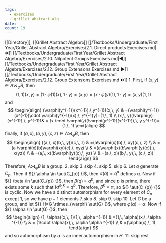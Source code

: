 ```yaml
---
tags:
  - exercises
  - grillet_abstract_alg
date:
count: 19
---
```

[[Directory]], [[Grillet Abstract Algebra]]
[[/Textbooks/Undergraduate/First Year/Grillet Abstract Algebra/Exercises/2.1. Direct products Exercises.md|🞀🞀]] [[/Textbooks/Undergraduate/First Year/Grillet Abstract Algebra/Exercises/2.10. Nilpotent Groups Exercises.md|◀]] [[/Textbooks/Undergraduate/First Year/Grillet Abstract Algebra/Exercises/2.12. Group Extensions Exercises.md|▶]] [[/Textbooks/Undergraduate/First Year/Grillet Abstract Algebra/Exercises/2.12. Group Extensions Exercises.md|🞂🞂]]
1. 
First, if ${} (x,\, y) \in A \rtimes_{\varphi} B {}$, then 
$$
(1,\, 1)(x,\, y)=(1 \cdot \varphi(1)(x),\, 1\cdot y)=(x,\, y)=(x\cdot \varphi(y)(1),\, 1\cdot y)=(x,\, y)(1,\, 1)
$$
and 
$$
\begin{align}
 (\varphi(y^{-1})(x^{-1}),\,y^{-1})(x,\, y) & =(\varphi(y^{-1})(x^{-1})\cdot \varphi(y^{-1})(x),\, y^{-1}y)=(1,\, 1)  \\
 (x,\, y)(\varphi(y)(x^{-1}),\, y^{-1})& = (x \cdot  \varphi(y)(\varphi(y^{-1})(x^{-1})),\, y y^{-1})=(1,\, 1)
 \end{align}
$$
finally, if ${} (a,\, x),\, (b,\, y),\, (c,\, z) \in A \rtimes _{\varphi} B {}$, then 
$$
\begin{align}
((a,\, x)(b,\, y))(c,\, z) & =(a\varphi(x)(b),\, xy)(c,\, z) \\
 & =(a \varphi(x)(b)\varphi(xy)(c),\, xyz) \\
  & =(a\varphi(x)(b\varphi(y)(c)),\, x(yz)) \\
 & =(a,\, x)(b\varphi(y)(c),\, yz) \\
 & =(a,\, x)((b,\, y),\, (c,\, z))
\end{align}
$$
Therefore, ${} A \rtimes _{\varphi} B {}$ is a group.
2. skip
3. skip
4. skip
5. skip
6. 
Let ${} q {}$ generate ${} C_{p} {}$. Then if ${} \alpha \in  \aut(C_{p}) {}$, then ${} \alpha(q)=q^{a} {}$ defines $\alpha$. Now if ${} \beta \in  \aut(C_{p}) {}$, then ${} \beta(q)=q^{b} {}$, and since $p$ is prime, there exists some $k$ such that ${} (q^{a})^{k}=q^{b} {}$. Therefore, ${} \beta^{k}=\alpha {}$, so ${} \aut(C_{p}) {}$ is cyclic. Now we have a distinct automorphism for every element of ${} C_{p}$ except $1$, so we have ${} p-1 {}$ elements
7. skip
8. skip
9. skip
10. 
Let $G$ be a group, and let ${} H=G \rtimes_{\varphi}  \aut(G) {}$, where $\varphi(\alpha)=\alpha {}$. Now if ${} \alpha \in \aut(G) {}$, then
$$
\begin{align}
 (1, \alpha)(x,\, 1)(1,\, \alpha ^{-1}) & =(1,\, \alpha)(x,\, \alpha ^{-1})  \\
 & = (1\cdot  \alpha(x),\, \alpha \alpha ^{-1}) \\
 & =(\alpha(x),\, 1)
 \end{align}
$$
and so automorphism by $\alpha$ is an inner automorphism in $H$.
11. skip rest